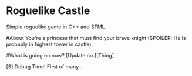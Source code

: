 # Roguelike Castle
Simple roguelike game in C++ and SFML

#About
You're a princess that must find your brave knight (SPOILER: He is probably in highest tower in castle).

#What is going on now?
[Update no.][Thing]

[3]         Debug Time! First of many...
